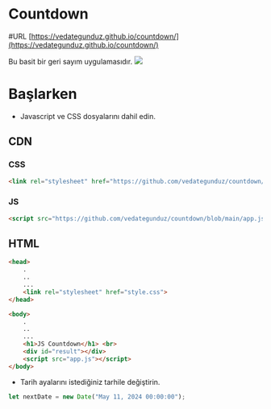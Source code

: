 # Countdown

#URL
[https://vedategunduz.github.io/countdown/](https://vedategunduz.github.io/countdown/)

Bu basit bir geri sayım uygulamasıdır.
![](https://cdn.discordapp.com/attachments/1175449786565009490/1178694837571178516/d.png)

# Başlarken
* Javascript ve CSS dosyalarını dahil edin.

## CDN
### CSS
```html
<link rel="stylesheet" href="https://github.com/vedategunduz/countdown/blob/main/style.css">
```
### JS
```html
<script src="https://github.com/vedategunduz/countdown/blob/main/app.js"></script>
```
## HTML
```html
<head>
    .
    ..
    ...
    <link rel="stylesheet" href="style.css">
</head>

<body>
    .
    ..
    ...
    <h1>JS Countdown</h1> <br>
    <div id="result"></div>
    <script src="app.js"></script>
</body>
```
* Tarih ayalarını istediğiniz tarhile değiştirin.
```js
let nextDate = new Date("May 11, 2024 00:00:00");
```
